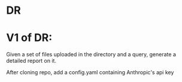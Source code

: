 # DR

# V1 of DR:
Given a set of files uploaded in the directory and a query, generate a detailed report on it.


After cloning repo, add a config.yaml containing Anthropic's api key
